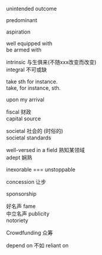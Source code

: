 unintended outcome

predominant

aspiration

well equipped with   
be armed with

intrinsic   与生俱来(不随xxx改变而改变)  
integral 不可或缺

take sth for instance.   
take, for instance, sth.

upon my arrival

fiscal 财政  
capital source

societal 社会的 (时俗的)  
societal standards

well-versed in a field 熟知某领域  
adept 娴熟

inexorable === unstoppable

concession 让步 


sponsorship

好名声 fame  
中立名声 publicity  
notoriety

Crowdfunding 众筹

depend on   不如   reliant on

